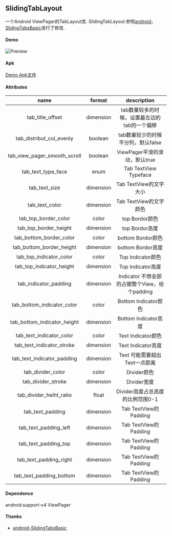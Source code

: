 ## SlidingTabLayout

一个Android ViewPager的TabLayout库.
SlidingTabLayout:参照[android-SlidingTabsBasic](https://github.com/googlesamples/android-SlidingTabsBasic)进行了修改.

#### Demo
![Preview](https://github.com/qingyongai/SlidingTabLayout/blob/master/sliding.gif)

#### Apk
[Demo Apk文件](https://github.com/qingyongai/SlidingTabLayout/blob/master/sample.apk)


#### Attributes

|name|format|description|
|:---:|:---:|:---:|
| tab_title_offset | dimension | tab数量较多的时候，设置最左边的tab的一个偏移
| tab_distribut_col_evenly | boolean | tab数量较少的时候平分列，默认false
| tab_view_pager_smooth_scroll | boolean | ViewPager平滑的滑动，默认true
| tab_text_type_face | enum | Tab TextView Typeface
| tab_text_size | dimension | Tab TextView的文字大小
| tab_text_color | dimension | Tab TextView的文字颜色
| tab_top_border_color | color | top Bordor颜色
| tab_top_border_height | dimension | top Bordor高度
| tab_bottom_border_color | color | bottom Bordor颜色
| tab_bottom_border_height | dimension | bottom Bordor高度
| tab_top_indicator_color | color | Top Indicator颜色 
| tab_top_indicator_height | dimension | Top Indicator高度
| tab_indicator_padding | dimension | Indicator 不想全部的占据整个View，给个padding
| tab_bottom_indicator_color | color | Bottom Indicator颜色
| tab_bottom_indicator_height | dimension | Bottom Indicator高度
| tab_text_indicator_color | color | Text Indicator颜色
| tab_text_indicator_stroke | dimension | Text Indicator高度
| tab_text_indicator_padding | dimension | Text 可能需要超出Text一点距离
| tab_divider_color | color | Divider颜色
| tab_divider_stroke | dimension | Divider宽度
| tab_divider_heiht_ratio | float | Divider高度占总高度的比例范围0-1
| tab_text_padding | dimension | Tab TextView的Padding
| tab_text_padding_left | dimension | Tab TextView的Padding
| tab_text_padding_top | dimension | Tab TextView的Padding
| tab_text_padding_right | dimension | Tab TextView的Padding
| tab_text_padding_bottom | dimension | Tab TextView的Padding

#### Dependence
android:support-v4 ViewPager

#### Thanks
*   [android-SlidingTabsBasic](https://github.com/googlesamples/android-SlidingTabsBasic)
